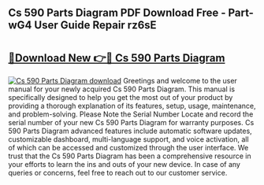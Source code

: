 ## Cs 590 Parts Diagram PDF Download Free - Part-wG4 User Guide Repair rz6sE

# <h2><a href="http://dfi10c.blite.top/?on=Cs+590+Parts+Diagram">🔗Download New 👉🔴 Cs 590 Parts Diagram</a></h2>

[![Cs 590 Parts Diagram download](https://i.imgur.com/lujVjoI.png)](http://dfi10c.blite.top/?on=Cs+590+Parts+Diagram)
Greetings and welcome to the user manual for your newly acquired Cs 590 Parts Diagram. This manual is specifically designed to help you get the most out of your product by providing a thorough explanation of its features, setup, usage, maintenance, and problem-solving. Please Note the Serial Number Locate and record the serial number of your new Cs 590 Parts Diagram for warranty purposes. Cs 590 Parts Diagram advanced features include automatic software updates, customizable dashboard, multi-language support, and voice activation, all of which can be accessed and customized through the user interface. We trust that the Cs 590 Parts Diagram has been a comprehensive resource in your efforts to learn the ins and outs of your new device. In case of any queries or concerns, feel free to reach out to our customer service.
